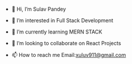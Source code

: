 - 👋 Hi, I’m Sulav Pandey
- 👀 I’m interested in Full Stack Development
- 🌱 I’m currently learning MERN STACK
- 💞️ I’m looking to collaborate on React Projects 

- 📫 How to reach me 
Email:xuluv911@gmail.com

<!---
codenextdoor/codenextdoor is a ✨ special ✨ repository because its `README.md` (this file) appears on your GitHub profile.
You can click the Preview link to take a look at your changes.
--->
